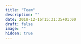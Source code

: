 ```yaml
---
title: "Team"
description: ""
date: 2018-12-16T15:31:35+01:00
draft: false
image: ""
hidden: true
---
```

